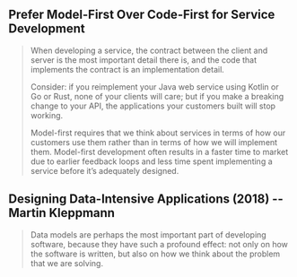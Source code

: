 ## Prefer Model-First Over Code-First for Service Development

> When developing a service, the contract between the client and server is the most important detail there is, and the code that implements the contract is an implementation detail.
> 
> Consider: if you reimplement your Java web service using Kotlin or Go or Rust, none of your clients will care; but if you make a breaking change to your API, the applications your customers built will stop working.
> 
> Model-first requires that we think about services in terms of how our customers use them rather than in terms of how we will implement them. Model-first development often results in a faster time to market due to earlier feedback loops and less time spent implementing a service before it’s adequately designed.

## Designing Data-Intensive Applications (2018) -- Martin Kleppmann

> Data models are perhaps the most important part of developing software, because they have such a profound effect: not only on how the software is written, but also on how we think about the problem that we are solving.